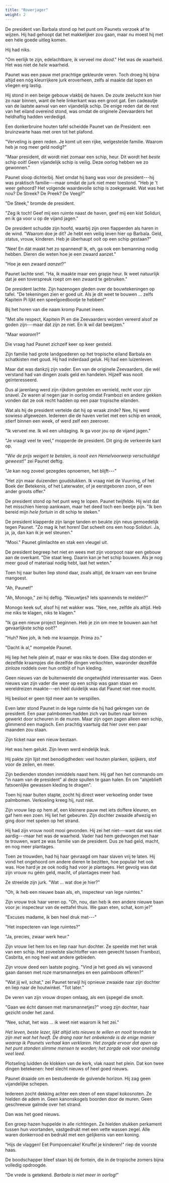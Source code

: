 ```yaml
---
title: "Roverjager"
weight: 2
---
```


De president van Barbala stond op het punt om Paunets verzoek af te wijzen. Hij had gehoopt dat het makkelijker zou gaan, maar nu moest hij met een héle goede uitleg komen.

Hij had niks.

"Om eerlijk te zijn, edelachtbare, ik verveel me _dood_." Het was de waarheid. Het was niet de _hele_ waarheid.

Paunet was een pauw met prachtige gekleurde veren. Toch droeg hij bijna altijd een nóg kleurrijkere jurk eroverheen, zelfs al maakte dat lopen en vliegen erg lastig.

Hij stond in een beige gebouw vlakbij de haven. De zoute zeelucht kon hier zo naar binnen, want de hele linkerkant was een groot gat. Een cadeautje van de laatste aanval van een vijandelijk schip. De enige reden dat de rest van het eiland overeind stond, was omdat de originele Zeevaarders het heldhaftig hadden verdedigd.

Een donkerbruine houten tafel scheidde Paunet van de President: een bruinzwarte haas met oren tot het plafond.

"Verveling is geen reden. Je komt uit een rijke, welgestelde familie. Waarom heb je nog meer geld nodig?"

"Maar president, dit wordt niet zomaar een schip, heur. Dit wordt het _beste_ schip ooit! Geen vijandelijk schip is veilig. Deze oorlog hebben we zo gewonnen." 

Paunet sloop dichterbij. Niet omdat hij bang was voor de president---hij was praktisch familie---maar omdat de jurk niet meer toestond. "Heb je 't weer gehoord? Het volgende waardevolle schip is zoekgeraakt. Wat was het nou? De Streek? De Preek? De Veeg?"

"De Steek," bromde de president. 

"Zeg ik toch! Geef mij een ruimte naast de haven, geef mij een kist Soliduri, en ik ga voor u op de vijand jagen."

De president schudde zijn hoofd, waarbij zijn oren flapperden als haren in de wind. "Waarom doe je dit? Je hebt een veilig leven hier op Barbala. Geld, status, vrouw, kinderen. Heb je überhaupt ooit op een schip gestaan?"

"Nee! En dát maakt het zo spannend! Ik, eh, ga ook een bemanning nodig hebben. Dieren die weten hoe je een zwaard aanzet."

"Hoe je een zwaard _aanzet_?" 

Paunet lachte snel. "Ha, ik maakte maar een grapje heur. Ik weet natuurlijk dat je een toverspreuk roept om een zwaard te gebruiken."

De president lachte. Zijn hazenogen gleden over de bouwtekeningen op tafel. "De tekeningen zien er goed uit. Als je dit weet te bouwen ... zelfs Kapitein Pi lijkt een speelgoedbootje te hebben!"

Bij het horen van die naam kromp Paunet ineen. 

"Met alle respect, Kapitein Pi en die Zeevaarders worden vereerd alsof ze goden zijn---maar dat zijn ze niet. En ik wil dat bewijzen."

"Maar _waarom_?"

Die vraag had Paunet zichzelf keer op keer gesteld.

Zijn familie had grote landgoederen op het tropische eiland Barbala en schatkisten met goud. Hij had inderdaad geluk. Hij had een luizenleven.

Maar dat was dankzij zijn vader. Een van de originele Zeevaarders, die wél verstand had van dingen zoals geld en handelen. Hijzelf was nooit geïnteresseerd. 

Dus al jarenlang werd zijn rijkdom gestolen en vernield, recht voor zijn snavel. Ze waren al negen jaar in oorlog omdat Frambozi en andere gekken vonden dat ze ook recht hadden op een paar tropische eilanden.

Wat als hij de president vertelde dat hij op wraak zinde? Nee, hij werd sowieso afgewezen. Iedereen die de haven verliet met een schip en _wraak_, stierf binnen een week, of werd zelf een zeerover.

"Ik verveel me. Ik wil een uitdaging. Ik ga voor jou op de vijand jagen." 

"Je vraagt veel te veel," mopperde de president. Dit ging de verkeerde kant op.

"_Wie de prijs weigert te betalen, is nooit een Hemelvoorwerp verschuldigd geweest_!" zei Paunet deftig.

"Je kan nog zoveel gezegdes opnoemen, het blijft---"

"Het zijn maar duizenden goudstukken. Ik vraag niet de Vuurring, of het Boek der Betekenis, of het Laterwater, of je eerstgeboren zoon, of een ander groots offer."

De president stond op het punt weg te lopen. Paunet twijfelde. Hij wist dat het misschien hierop aankwam, maar het deed toch een beetje pijn. "Ik ben bereid mijn _hele fortuin_ in dit schip te steken."

De president klapperde zijn lange tanden en beukte zijn neus gemoedelijk tegen Paunet. "Zo mag ik het horen! Dat scheelt ons een hoop Soliduri. Ja, ja, ja, dan kan ik je wel steunen."

"Mooi." Paunet glimlachte en stak een vleugel uit. 

De president begreep het niet en wees met zijn voorpoot naar een gebouw aan de overkant. "Die staat leeg. Daarin kan je het schip bouwen. Als je nog meer goud of materiaal nodig hebt, laat het weten."

Toen hij naar buiten liep stond daar, zoals altijd, de kraam van een bruine mangoest.

"Ah, Paunet!"

"Ah, Monogo," zei hij deftig. "Nieuwtjes? Iets spannends te melden?"

Monogo keek suf, alsof hij net wakker was. "Nee, nee, zelfde als altijd. Heb me niks te klagen, niks te klagen."

"Ik ga een nieuw project beginnen. Heb je zin om mee te bouwen aan het gevaarlijkste schip ooit?"

"Huh? Nee joh, ik heb me kraampje. Prima zo."

"Dacht ik al," mompelde Paunet. 

Hij liep het hele plein af, maar er was niks te doen. Elke dag stonden er dezelfde kraampjes die dezelfde dingen verkochten, waaronder dezelfde zinloze roddels over hun ontbijt of hun kleding. 

Geen nieuws van de buitenwereld die ongetwijfeld interessanter was. Geen nieuws van zijn vader die weer op een schip was gaan staan en wereldreizen maakte---en héél duidelijk was dat Paunet niet mee mocht.

Hij besloot er geen tijd meer aan te verspillen.

Even later stond Paunet in de lege ruimte die hij had gekregen van de president. Een paar palmbomen hadden zich van buiten naar binnen gewerkt door scheuren in de muren. Maar zijn ogen zagen alleen een schip, glimmend een magisch. Een prachtig vaartuig dat hier over een paar maanden zou staan.

Zijn ticket naar een nieuw bestaan.

Het was hem gelukt. Zijn leven werd eindelijk leuk.

Hij pakte zijn lijst met benodigdheden: veel houten planken, spijkers, stof voor de zeilen, en meer. 

Zijn bedienden stonden inmiddels naast hem. Hij gaf hen het commando om "in naam van de president" al deze spullen te gaan halen. En om "alsjeblieft fatsoenlijke gewassen kleding te dragen".

Toen hij naar buiten stapte, zocht hij direct weer verkoeling onder twee palmbomen. Verkoeling kreeg hij, rust niet. 

Zijn vrouw liep op hem af, een kleinere pauw met iets doffere kleuren, en gaf hem een zoen. Hij liet het gebeuren. Zijn dochter zwaaide afwezig en ging door met spelen op het strand. 

Hij had zijn vrouw nooit mooi gevonden. Hij zei het niet---want dat was niet aardig---maar het was de waarheid. Vader had hem gedwongen met haar te trouwen, want ze was familie van de president. Dus ze had geld, macht, en nog meer plantages.

Toen ze trouwden, had hij haar gevraagd om haar slaven vrij te laten. Hij vond het ongehoord om andere dieren te bezitten, hoe populair het ook was. Hoe hard je ze ook nodig had voor je plantages. Het gevolg was dat zijn vrouw nu géén geld, macht, of plantages meer had.

Ze streelde zijn jurk. "Wat ... wat doe je hier?"

"Oh, ik heb een nieuwe baan als, eh, inspecteur van lege ruimtes."

Zijn vrouw trok haar veren op. "Oh, nou, dan heb ik een andere nieuwe baan voor je: inspecteur van de eettafel thuis. We gaan eten, schat, kom je?"

"Excuses madame, ik ben heel druk met---"

"Het inspecteren van lege ruimtes?"

"Ja, precies, zwaar werk heur."

Zijn vrouw liet hem los en liep naar hun dochter. Ze speelde met het wrak van een schip. Het zoveelste slachtoffer van een gevecht tussen Frambozi, Casbrita, en nog heel wat andere gebieden. 

Zijn vrouw deed een laatste poging. "Vind je het goed als wij vanavond gaan dansen met roze marsmannetjes en een palmboom offeren?"

"Wat jij wil, schat," zei Paunet terwijl hij opnieuw zwaaide naar zijn dochter en liep naar de houtwinkel. "Tot later."

De veren van zijn vrouw dropen omlaag, als een ijspegel die smolt. 

"Gaan we écht dansen met marsmannetjes?" vroeg zijn dochter, haar gezicht onder het zand.

"Nee, schat, het was ... ik weet niet waarom ik het zei."

_Het leven, beste lezer, lijkt altijd iets nieuws te willen en nooit tevreden te zijn met wat het heeft. De drang naar het onbekende is de enige manier waarop ik Paunets verhaal kan verklaren. Het zorgde ervoor dat apen op het punt stonden slimme mensen te worden; het zorgde ook voor oneindig veel leed._

Plotseling luidden de klokken van de kerk, vlak naast het plein. Dat kon twee dingen betekenen: heel slecht nieuws of heel goed nieuws. 

Paunet draaide om en bestudeerde de golvende horizon. Hij zag geen vijandelijke schepen. 

Iedereen zocht dekking achter een steen of een stapel kokosnoten. Ze hielden de adem in. Geen kanonskogels boorden door de muren. Geen geschreeuw galmde over het strand.

Dan was het goed nieuws.

Een groep hazen huppelde in alle richtingen. Ze hielden stukken perkament tussen hun voortanden, vastgedrukt met een vette wassen zegel. Alle waren donkerrood en bedrukt met een gelijkenis van een koning.

"Hijs de vlaggen! Eet Pompoencake! Knuffel je kinderen!" riep de voorste haas.

De boodschapper bleef staan bij de fontein, die in de tropische zomers bijna volledig opdroogde. 

"De vrede is getekend. _Barbala is niet meer in oorlog!_"